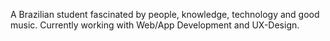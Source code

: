 A Brazilian student fascinated by people, knowledge, technology and good music.
Currently working with Web/App Development and UX-Design.